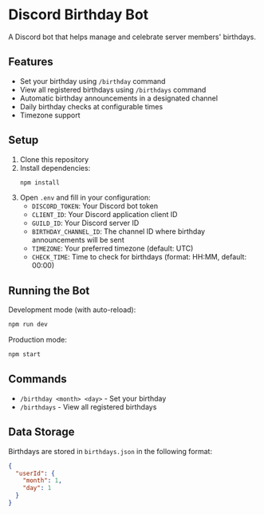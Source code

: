 # Discord Birthday Bot

A Discord bot that helps manage and celebrate server members' birthdays.

## Features

- Set your birthday using `/birthday` command
- View all registered birthdays using `/birthdays` command
- Automatic birthday announcements in a designated channel
- Daily birthday checks at configurable times
- Timezone support

## Setup

1. Clone this repository
2. Install dependencies:
   ```bash
   npm install
   ```
3. Open `.env` and fill in your configuration:
   - `DISCORD_TOKEN`: Your Discord bot token
   - `CLIENT_ID`: Your Discord application client ID
   - `GUILD_ID`: Your Discord server ID
   - `BIRTHDAY_CHANNEL_ID`: The channel ID where birthday announcements will be sent
   - `TIMEZONE`: Your preferred timezone (default: UTC)
   - `CHECK_TIME`: Time to check for birthdays (format: HH:MM, default: 00:00)

## Running the Bot

Development mode (with auto-reload):
```bash
npm run dev
```

Production mode:
```bash
npm start
```

## Commands

- `/birthday <month> <day>` - Set your birthday
- `/birthdays` - View all registered birthdays

## Data Storage

Birthdays are stored in `birthdays.json` in the following format:
```json
{
  "userId": {
    "month": 1,
    "day": 1
  }
}
```
